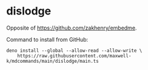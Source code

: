# dislodge

Opposite of <https://github.com/zakhenry/embedme>.

Command to install from GitHub:

    deno install --global --allow-read --allow-write \
        https://raw.githubusercontent.com/maxwell-k/mdcommands/main/dislodge/main.ts

<!--
dislodge/README.md
Copyright Keith Maxwell
SPDX-License-Identifier: CC0-1.0
-->

<!-- vim: set filetype=markdown.htmlCommentNoSpell : -->
